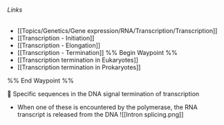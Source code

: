 ###### Links
- [[Topics/Genetics/Gene expression/RNA/Transcription/Transcription]]
- [[Transcription - Initiation]]
- [[Transcription - Elongation]]
- [[Transcription - Termination]]
%% Begin Waypoint %%
- [[Transcription termination in Eukaryotes]]
- [[Transcription termination in Prokaryotes]]

%% End Waypoint %%

 Specific sequences in the DNA signal termination of transcription
- When one of these is encountered by the polymerase, the RNA transcript is released from the DNA
![[Intron splicing.png]]